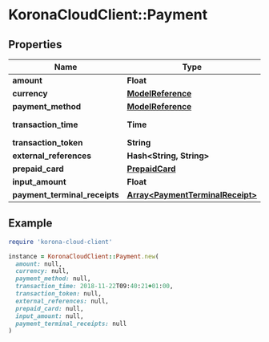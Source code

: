 # KoronaCloudClient::Payment

## Properties

| Name | Type | Description | Notes |
| ---- | ---- | ----------- | ----- |
| **amount** | **Float** |  | [optional] |
| **currency** | [**ModelReference**](ModelReference.md) |  | [optional] |
| **payment_method** | [**ModelReference**](ModelReference.md) |  | [optional] |
| **transaction_time** | **Time** | yyyy-MM-dd&#39;T&#39;HH:mm:ssXXX | [optional] |
| **transaction_token** | **String** |  | [optional] |
| **external_references** | **Hash&lt;String, String&gt;** |  | [optional] |
| **prepaid_card** | [**PrepaidCard**](PrepaidCard.md) |  | [optional] |
| **input_amount** | **Float** |  | [optional] |
| **payment_terminal_receipts** | [**Array&lt;PaymentTerminalReceipt&gt;**](PaymentTerminalReceipt.md) |  | [optional] |

## Example

```ruby
require 'korona-cloud-client'

instance = KoronaCloudClient::Payment.new(
  amount: null,
  currency: null,
  payment_method: null,
  transaction_time: 2018-11-22T09:40:21+01:00,
  transaction_token: null,
  external_references: null,
  prepaid_card: null,
  input_amount: null,
  payment_terminal_receipts: null
)
```

